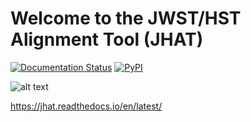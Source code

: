 Welcome to the JWST/HST Alignment Tool (JHAT)
=============================================

[![Documentation Status](https://readthedocs.org/projects/jhat/badge/?version=latest)](http://jhat.readthedocs.org/en/latest/?badge=latest)
[![PyPI](https://img.shields.io/pypi/v/jhat.svg?style=flat-square)](https://pypi.python.org/pypi/jhat)

![alt text](Docs/source/_static/jhat.jpg?raw=true)

https://jhat.readthedocs.io/en/latest/